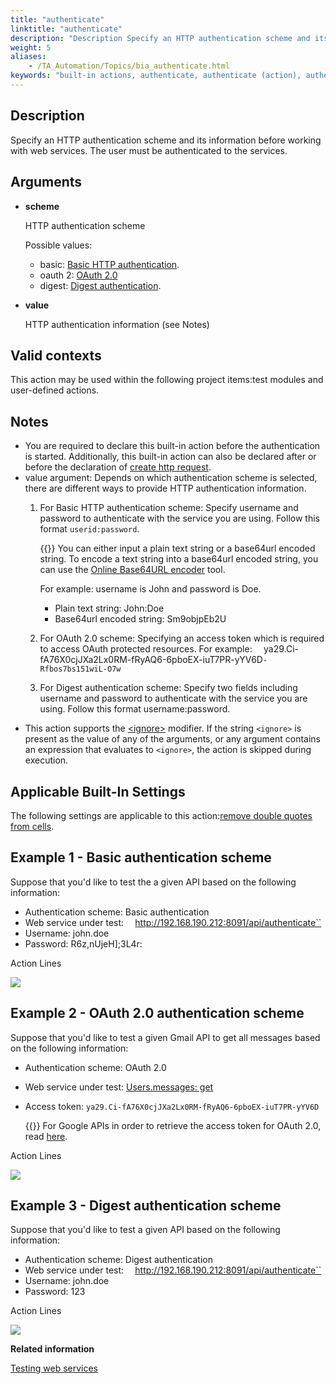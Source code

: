 ```yaml
--- 
title: "authenticate"
linktitle: "authenticate"
description: "Description Specify an HTTP authentication scheme and its information before working with web services. The user must be authenticated to the services. Arguments scheme HTTP authentication scheme ..."
weight: 5
aliases: 
    - /TA_Automation/Topics/bia_authenticate.html
keywords: "built-in actions, authenticate, authenticate (action), authenticate web service, web service authentication, authenticaion for web service"
---
```


## Description  

Specify an HTTP authentication scheme and its information before working with web services. The user must be authenticated to the services.

## Arguments  

-   **scheme**

    HTTP authentication scheme

    Possible values:

    -   basic: [Basic HTTP authentication](https://tools.ietf.org/html/rfc7617).
    -   oauth 2: [OAuth 2.0](https://oauth.net/2/)
    -   digest: [Digest authentication](https://tools.ietf.org/html/rfc2617#section-3).
-   **value**

    HTTP authentication information \(see Notes\)


## Valid contexts  

This action may be used within the following project items:test modules and user-defined actions.

## Notes  

-   You are required to declare this built-in action before the authentication is started. Additionally, this built-in action can also be declared after or before the declaration of [create http request](/automation-guide/action-based-testing-language/built-in-actions/system-actions/web-services/create-http-request).
-   value argument: Depends on which authentication scheme is selected, there are different ways to provide HTTP authentication information.
    1.  For Basic HTTP authentication scheme: Specify username and password to authenticate with the service you are using. Follow this format `userid:password`.

        {{<tip>}} You can either input a plain text string or a base64url encoded string. To encode a text string into a base64url encoded string, you can use the [Online Base64URL encoder](http://kjur.github.io/jsjws/tool_b64uenc.html) tool.

        For example: username is John and password is Doe.

        -   Plain text string: John:Doe
        -   Base64url encoded string: Sm9objpEb2U
    2.  For OAuth 2.0 scheme: Specifying an access token which is required to access OAuth protected resources. For example:   `  `ya29.Ci-fA76X0cjJXa2Lx0RM-fRyAQ6-6pboEX-iuT7PR-yYV6D`-Rfbos7bs151wiL-O7w`
    3.  For Digest authentication scheme: Specify two fields including username and password to authenticate with the service you are using. Follow this format username:password.
-   This action supports the [<ignore\>](/automation-guide/action-based-testing-language/the-test-language/ignoring-actions) modifier. If the string `<ignore>` is present as the value of any of the arguments, or any argument contains an expression that evaluates to `<ignore>`, the action is skipped during execution.

## Applicable Built-In Settings

The following settings are applicable to this action:[remove double quotes from cells](/automation-guide/action-based-testing-language/built-in-settings/value-settings/remove-double-quotes-from-cells).

## Example 1 - Basic authentication scheme  

Suppose that you'd like to test the a given API based on the following information:

-   Authentication scheme: Basic authentication
-   Web service under test:   `  `http://192.168.190.212:8091/api/authenticate``
-   Username: john.doe
-   Password: R6z,nUjeH\];3L4r:

Action Lines

![](/images/TA_Automation/Images/bia_authenticate_pgm_2.png)

## Example 2 - OAuth 2.0 authentication scheme  

Suppose that you'd like to test a given Gmail API to get all messages based on the following information:

-   Authentication scheme: OAuth 2.0
-   Web service under test: [Users.messages: get](https://developers.google.com/gmail/api/v1/reference/users/messages/get)
-   Access token:   `ya29.Ci-fA76X0cjJXa2Lx0RM-fRyAQ6-6pboEX-iuT7PR-yYV6D`

    {{<tip>}} For Google APIs in order to retrieve the access token for OAuth 2.0, read [here](https://developers.google.com/oauthplayground/).


Action Lines

![](/images/TA_Automation/Images/bia_authenticate_pgm.png)

## Example 3 - Digest authentication scheme  

Suppose that you'd like to test a given API based on the following information:

-   Authentication scheme: Digest authentication
-   Web service under test:   `  `http://192.168.190.212:8091/api/authenticate``
-   Username: john.doe
-   Password: 123

Action Lines

![](/images/TA_Automation/Images/bia_authenticate_digest_auth_pgm.png)




**Related information**  


[Testing web services](/automation-guide/application-testing/testing-web-and-ria-applications/testing-web-services/)
